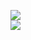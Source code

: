 [![](https://img.shields.io/badge/Made%20With-Github%20Spray-lightgrey.svg?style=for-the-badge&logo=github)](https://github.com/Annihil/github-spray#8351)  
[![](https://i.imgur.com/2DrTn0Z.gif)](https://github.com/Annihil/github-spray)